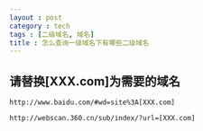 ```yaml
---
layout : post
category : tech
tags : [二级域名, 域名]
title : 怎么查询一级域名下有哪些二级域名
---
```



## 请替换[XXX.com]为需要的域名

`http://www.baidu.com/#wd=site%3A[XXX.com]`

`http://webscan.360.cn/sub/index/?url=[XXX.com]`
